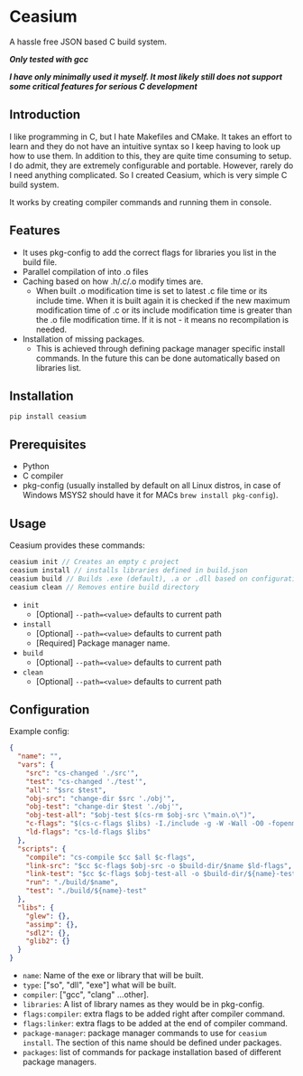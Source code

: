 # Ceasium

A hassle free JSON based C build system.

**_Only tested with gcc_**

**_I have only minimally used it myself. It most likely still does not support some critical features for serious C development_**

## Introduction

I like programming in C, but I hate Makefiles and CMake. It takes an effort to learn and they do not have an intuitive syntax so I keep having to look up how to use them. In addition to this, they are quite time consuming to setup. I do admit, they are extremely configurable and portable. However, rarely do I need anything complicated. So I created Ceasium, which is very simple C build system.

It works by creating compiler commands and running them in console.

## Features

- It uses pkg-config to add the correct flags for libraries you list in the build file.
- Parallel compilation of into .o files
- Caching based on how .h/.c/.o modify times are.
  - When built .o modification time is set to latest .c file time or its include time. When it is built again it is checked if the new maximum modification time of .c or its include modification time is greater than the .o file modification time. If it is not - it means no recompilation is needed.
- Installation of missing packages.
  - This is achieved through defining package manager specific install commands. In the future this can be done automatically based on libraries list.

## Installation

```
pip install ceasium
```

## Prerequisites

- Python
- C compiler
- pkg-config (usually installed by default on all Linux distros, in case of Windows MSYS2 should have it for MACs `brew install pkg-config`).

## Usage

Ceasium provides these commands:

```c
ceasium init // Creates an empty c project
ceasium install // installs libraries defined in build.json
ceasium build // Builds .exe (default), .a or .dll based on configuration
ceasium clean // Removes entire build directory
```

- `init`
  - [Optional] `--path=<value>` defaults to current path
- `install`
  - [Optional] `--path=<value>` defaults to current path
  - [Required] Package manager name.
- `build`
  - [Optional] `--path=<value>` defaults to current path
- `clean`
  - [Optional] `--path=<value>` defaults to current path

## Configuration

Example config:

```json
{
  "name": "",
  "vars": {
    "src": "cs-changed './src'",
    "test": "cs-changed './test'",
    "all": "$src $test",
    "obj-src": "change-dir $src './obj'",
    "obj-test": "change-dir $test './obj'",
    "obj-test-all": "$obj-test $(cs-rm $obj-src \"main.o\")",
    "c-flags": "$(cs-c-flags $libs) -I./include -g -W -Wall -O0 -fopenmp -fdiagnostics-color=always",
    "ld-flags": "cs-ld-flags $libs"
  },
  "scripts": {
    "compile": "cs-compile $cc $all $c-flags",
    "link-src": "$cc $c-flags $obj-src -o $build-dir/$name $ld-flags",
    "link-test": "$cc $c-flags $obj-test-all -o $build-dir/${name}-test $ld-flags",
    "run": "./build/$name",
    "test": "./build/${name}-test"
  },
  "libs": {
    "glew": {},
    "assimp": {},
    "sdl2": {},
    "glib2": {}
  }
}
```

- `name`: Name of the exe or library that will be built.
- `type`: ["so", "dll", "exe"] what will be built.
- `compiler`: ["gcc", "clang" ...other].
- `libraries`: A list of library names as they would be in pkg-config.
- `flags:compiler`: extra flags to be added right after compiler command.
- `flags:linker`: extra flags to be added at the end of compiler command.
- `package-manager`: package manager commands to use for `ceasium install`. The section of this name should be defined under packages.
- `packages`: list of commands for package installation based of different package managers.
